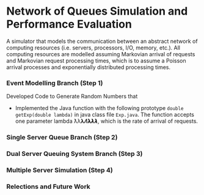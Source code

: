 # Network of Queues Simulation and Performance Evaluation

A simulator that models the communication between an abstract network of computing resources (i.e. servers, processors, I/O, memory, etc.). All computing resources are modelled assuming Markovian arrival of requests and Markovian request processing times, which is to assume a Poisson arrival processes and exponentially distributed processing times. 

### Event Modelling Branch (Step 1)
Developed Code to Generate Random Numbers that 
* Implemented the Java function with the following prototype ```double getExp(double lambda)``` in java class file ```Exp.java```. The function accepts one parameter lambda ƛλ𝛌𝜦𝝺𝞴𝞴, which is the rate of arrival of requests. 


### Single Server Queue Branch (Step 2)

### Dual Server Queuing System Branch (Step 3)


### Multiple Server Simulation (Step 4)


### Relections and Future Work 